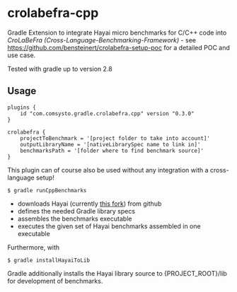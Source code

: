 # crolabefra-cpp
Gradle Extension to integrate Hayai micro benchmarks for C/C++ code into  _CroLaBeFra (Cross-Language-Benchmarking-Framework)_ - see https://github.com/bensteinert/crolabefra-setup-poc for a detailed POC and use case.

Tested with gradle up to version 2.8

## Usage

    plugins {
        id "com.comsysto.gradle.crolabefra.cpp" version "0.3.0"
    }
       
    crolabefra {
        projectToBenchmark = '[project folder to take into account]'
        outputLibraryName = '[nativeLibrarySpec name to link in]'
        benchmarksPath = '[folder where to find benchmark source]'
    }
    
This plugin can of course also be used without any integration with a cross-language setup!

    $ gradle runCppBenchmarks
    
 - downloads Hayai (currently [this fork](https://github.com/bensteinert/hayai/tree/crolabefra-cpp-0.2)) from github
 - defines the needed Gradle library specs
 - assembles the benchmarks executable
 - executes the given set of Hayai benchmarks assembled in one executable
 
Furthermore, with 
    
    $ gradle installHayaiToLib 

Gradle additionally installs the Hayai library source to {PROJECT_ROOT}/lib for development of benchmarks.
    

